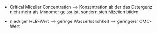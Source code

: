- Critical Micellar Concentration
--> Konzentration ab der das Detergenz nicht mehr als Monomer gelöst ist, sondern sich Mizellen bilden 

- niedriger HLB-Wert --> geringe Wasserlöslichkeit --> geringerer CMC-Wert